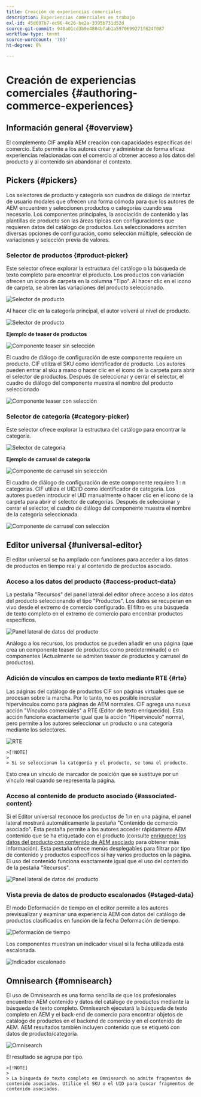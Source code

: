 ```yaml
---
title: Creación de experiencias comerciales
description: Experiencias comerciales en trabajo
exl-id: 45d697b7-ec96-4c26-be2a-3395b731d52d
source-git-commit: 940a01cd3b9e4804bfab1a5970699271f624f087
workflow-type: tm+mt
source-wordcount: '703'
ht-degree: 0%

---
```


# Creación de experiencias comerciales {#authoring-commerce-experiences}

## Información general {#overview}

El complemento CIF amplía AEM creación con capacidades específicas del comercio. Esto permite a los autores crear y administrar de forma eficaz experiencias relacionadas con el comercio al obtener acceso a los datos del producto y al contenido sin abandonar el contexto.

## Pickers {#pickers}

Los selectores de producto y categoría son cuadros de diálogo de interfaz de usuario modales que ofrecen una forma cómoda para que los autores de AEM encuentren y seleccionen productos o categorías cuando sea necesario. Los componentes principales, la asociación de contenido y las plantillas de producto son las áreas típicas con configuraciones que requieren datos del catálogo de productos. Los seleccionadores admiten diversas opciones de configuración, como selección múltiple, selección de variaciones y selección previa de valores.

### Selector de productos {#product-picker}

Este selector ofrece explorar la estructura del catálogo o la búsqueda de texto completo para encontrar el producto. Los productos con variación ofrecen un icono de carpeta en la columna &quot;Tipo&quot;. Al hacer clic en el icono de carpeta, se abren las variaciones del producto seleccionado.

![Selector de producto](../assets/authoring/product-picker.png)

Al hacer clic en la categoría principal, el autor volverá al nivel de producto.

![Selector de producto](../assets/authoring/product-picker-variation.png)

**Ejemplo de teaser de productos**

![Componente teaser sin selección](../assets/authoring/teaser_component_without_selection.png)

El cuadro de diálogo de configuración de este componente requiere un producto. CIF utiliza el SKU como identificador de producto. Los autores pueden entrar al sku a mano o hacer clic en el icono de la carpeta para abrir el selector de productos. Después de seleccionar y cerrar el selector, el cuadro de diálogo del componente muestra el nombre del producto seleccionado

![Componente teaser con selección](../assets/authoring/teaser_component_with_selection.png)

### Selector de categoría {#category-picker}

Este selector ofrece explorar la estructura del catálogo para encontrar la categoría.

![Selector de categoría](../assets/authoring/category-picker.png)

**Ejemplo de carrusel de categoría**

![Componente de carrusel sin selección](../assets/authoring/carousel_component_without_selection.png)

El cuadro de diálogo de configuración de este componente requiere 1 : n categorías. CIF utiliza el UID/ID como identificador de categoría. Los autores pueden introducir el UID manualmente o hacer clic en el icono de la carpeta para abrir el selector de categorías. Después de seleccionar y cerrar el selector, el cuadro de diálogo del componente muestra el nombre de la categoría seleccionada.

![Componente de carrusel con selección](../assets/authoring/carousel_component_with_selection.png)

## Editor universal {#universal-editor}

El editor universal se ha ampliado con funciones para acceder a los datos de productos en tiempo real y al contenido de productos asociado.

### Acceso a los datos del producto {#access-product-data}

La pestaña &quot;Recursos&quot; del panel lateral del editor ofrece acceso a los datos del producto seleccionando el tipo &quot;Productos&quot;. Los datos se recuperan en vivo desde el extremo de comercio configurado. El filtro es una búsqueda de texto completo en el extremo de comercio para encontrar productos específicos.

![Panel lateral de datos del producto](../assets/authoring/products-side-panel.png)

Análogo a los recursos, los productos se pueden añadir en una página (que crea un componente teaser de productos como predeterminado) o en componentes (Actualmente se admiten teaser de productos y carrusel de productos).

### Adición de vínculos en campos de texto mediante RTE {#rte}

Las páginas del catálogo de productos CIF son páginas virtuales que se procesan sobre la marcha. Por lo tanto, no es posible incrustar hipervínculos como para páginas de AEM normales. CIF agrega una nueva acción &quot;Vínculos comerciales&quot; a RTE (Editor de texto enriquecido). Esta acción funciona exactamente igual que la acción &quot;Hipervínculo&quot; normal, pero permite a los autores seleccionar un producto o una categoría mediante los selectores.

![RTE](../assets/authoring/RTE.png)

    >[!NOTE]
    >
    > Si se seleccionan la categoría y el producto, se toma el producto.

Esto crea un vínculo de marcador de posición que se sustituye por un vínculo real cuando se representa la página.

### Acceso al contenido de producto asociado {#associated-content}

Si el Editor universal reconoce los productos de 1:n en una página, el panel lateral mostrará automáticamente la pestaña &quot;Contenido de comercio asociado&quot;. Esta pestaña permite a los autores acceder rápidamente AEM contenido que se ha etiquetado con el producto (consulte [enriquecer los datos del producto con contenido de AEM asociado](./enrich-product-associated-content.md) para obtener más información). Esta pestaña ofrece menús desplegables para filtrar por tipo de contenido y productos específicos si hay varios productos en la página. El uso del contenido funciona exactamente igual que el uso del contenido de la pestaña &quot;Recursos&quot;.

![Panel lateral de datos del producto](../assets/authoring/associated-commerce-content-tab.png)

### Vista previa de datos de producto escalonados {#staged-data}

El modo Deformación de tiempo en el editor permite a los autores previsualizar y examinar una experiencia AEM con datos del catálogo de productos clasificados en función de la fecha Deformación de tiempo.

![Deformación de tiempo  ](../assets/authoring/timewarp.png)

Los componentes muestran un indicador visual si la fecha utilizada está escalonada.

![Indicador escalonado](../assets/authoring/staged-indicator.png)

## Omnisearch {#omnisearch}

El uso de Omnisearch es una forma sencilla de que los profesionales encuentren AEM contenido y datos del catálogo de productos mediante la búsqueda de texto completo. Omnisearch ejecutará la búsqueda de texto completo en AEM y el back-end de comercio para encontrar objetos de catálogo de productos en el backend de comercio y en el contenido de AEM. AEM resultados también incluyen contenido que se etiquetó con datos de producto/categoría.

![Omnisearch](../assets/authoring/omnisearch.png)

El resultado se agrupa por tipo.

    >[!NOTE]
    >
    > La búsqueda de texto completo en Omnisearch no admite fragmentos de contenido asociados. Utilice el SKU o el UID para buscar fragmentos de contenido asociados.
